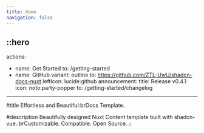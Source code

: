 ```yaml
---
title: Home
navigation: false
---
```


::hero
---
actions:
  - name: Get Started
    to: /getting-started
  - name: GitHub
    variant: outline
    to: https://github.com/ZTL-UwU/shadcn-docs-nuxt
    leftIcon: lucide:github
announcement:
  title: Release v0.4.1
  icon: noto:party-popper
  to: /getting-started/changelog
---
#title
Effortless and Beautiful\:brDocs Template.

#description
Beautifully designed Nuxt Content template built with shadcn-vue.\:brCustomizable. Compatible. Open Source.
::
